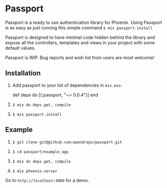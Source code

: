 # Passport
Passport is a ready to use authentication library for Phoenix. Using Passport is as easy as just running this simple command `$ mix passport.install`

Passport is designed to have minimal code hidden behind the library and expose all the controllers, templates and views in your project with some default values.

Passport is WIP. Bug reports and wish list from users are most welcome!

## Installation

  1. Add passport to your list of dependencies in `mix.exs`:

        def deps do
          [{:passport, "~> 0.0.4"}]
        end

  2. `$ mix do deps.get, compile`

  3. `$ mix passport.install`

## Example

  1. `$ git clone git@github.com:opendrops/passport.git`

  2. `$ cd passport/example_app`

  3. `$ mix do deps.get, compile`

  4. `$ mix phoenix.server`

  Go to `http://localhost:4000` for a demo.

  
